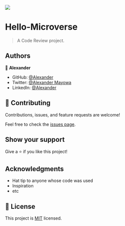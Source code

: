 ![](https://img.shields.io/badge/Microverse-blueviolet)

# Hello-Microverse

> A Code Review project.


## Authors

👤 **Alexander**

- GitHub: [@Alexander](https://github.com/alexander16108)
- Twitter: [@Alexander Mayowa](https://twitter.com/twitterhandle)
- LinkedIn: [@Alexander](https://linkedin.com/in/codingrex)

## 🤝 Contributing

Contributions, issues, and feature requests are welcome!

Feel free to check the [issues page](../../issues/).

## Show your support

Give a ⭐️ if you like this project!

## Acknowledgments

- Hat tip to anyone whose code was used
- Inspiration
- etc

## 📝 License

This project is [MIT](./MIT.md) licensed.
